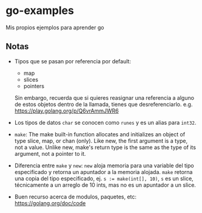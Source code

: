 # go-examples
Mis propios ejemplos para aprender go

## Notas

- Tipos que se pasan por referencia por default:
  - map
  - slices
  - pointers
  
  Sin embargo, recuerda que si quieres reasignar una referencia a alguno de estos objetos dentro de la llamada, tienes que desreferenciarlo. e.g.
  https://play.golang.org/p/Q6vrAmmJWR6

- Los tipos de datos `char` se conocen como `runes` y es un alias para `int32`.

- `make`: The make built-in function allocates and initializes an object of type slice, map, or chan (only). Like new, the first argument is a type, not a value. Unlike new, make's return type is the same as the type of its argument, not a pointer to it. 

- Diferencia entre `make` y `new`: `new` aloja memoria para una variable del tipo especificado y retorna un apuntador a la memoria alojada. `make` retorna una copia del tipo especificado, ej. `s := make(int[], 10)`, `s` es un slice, técnicamente a un arreglo de 10 ints, mas no es un apuntador a un slice. 

- Buen recurso acerca de modulos, paquetes, etc: https://golang.org/doc/code
